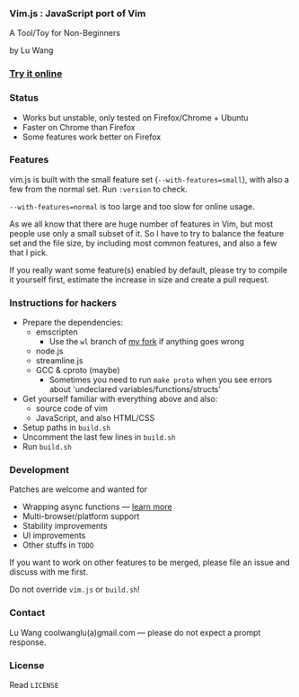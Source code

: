 ### Vim.js : JavaScript port of Vim

A Tool/Toy for Non-Beginners

by Lu Wang

### [Try it online](http://coolwanglu.github.io/vim.js/web/vim.html)

### Status

- Works but unstable, only tested on Firefox/Chrome + Ubuntu
- Faster on Chrome than Firefox
- Some features work better on Firefox

### Features

vim.js is built with the small feature set (`--with-features=small`), 
with also a few from the normal set.
Run `:version` to check.

`--with-features=normal` is too large and too slow for online usage.

As we all know that there are huge number of features in Vim, but
most people use only a small subset of it. So I have to try to balance
the feature set and the file size, by including most common features,
and also a few that I pick.

If you really want some feature(s) enabled by default,
please try to compile it yourself first, estimate the increase in size and
create a pull request.



### Instructions for hackers

- Prepare the dependencies:
  - emscripten
    - Use the `wl` branch of [my fork](https://github.com/coolwanglu/emscripten/tree/wl) if anything goes wrong
  - node.js
  - streamline.js
  - GCC & cproto (maybe)
    - Sometimes you need to run `make proto` when you see errors about 'undeclared variables/functions/structs'
- Get yourself familiar with everything above and also:
  - source code of vim
  - JavaScript, and also HTML/CSS
- Setup paths in `build.sh`
- Uncomment the last few lines in `build.sh`
- Run `build.sh`

### Development

Patches are welcome and wanted for
- Wrapping async functions &mdash; [learn more](https://github.com/coolwanglu/vim.js/wiki/Sync-to-Async-Transformation)
- Multi-browser/platform support
- Stability improvements
- UI improvements
- Other stuffs in `TODO`

If you want to work on other features to be merged, please file an issue and discuss with me first.

Do not override `vim.js` or `build.sh`!

### Contact

Lu Wang coolwanglu(a)gmail.com &mdash; please do not expect a prompt response.

### License
Read `LICENSE`



